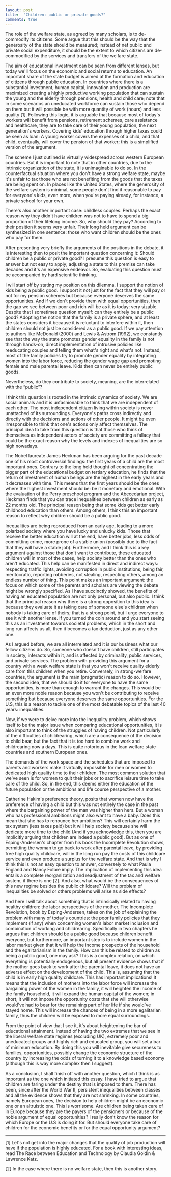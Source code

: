 ```yaml
---
layout: post
title:  "Children: public or private goods?"
comments: true
---
```


The role of the welfare state, as agreed by many scholars, is to de-commodify its citizens. Some argue that this should be the way that the generosity of the state should be measured; instead of net public and private social expenditure, it should be the extent to which citizens are de-commodified by the services and transfers of the welfare state.

The aim of educational investment can be seen from different lenses, but today we'll focus on the economic and social returns to education. An important share of the state budget is aimed at the formation and education of citizens through public education. In countries where there is a substantial investment, human capital, innovation and production are maximized creating a highly productive working population that can sustain the young and the elderly through pensions, health and child care; note that in some scenarios an uneducated workforce can sustain those who depend on them but it will possible be with more quantity of work (hours) and less quality [1]. Following this logic, it is arguable that because most of today's workers will benefit from pensions, retirement schemes, care assistance and healthcare, they are to take care of their young population, the next generation's workers. Covering kids' education through higher taxes could be seen as loan: A young worker covers the expenses of a child, and that child, eventually, will cover the pension of that worker; this is a simplified version of the argument.

The scheme I just outlined is virtually widespread  across western European countries. But it is important to note that in other countries, due to the intrinsic organization of the state, it is unimaginable to do so. In the counterfactual situation where you don't have a strong welfare state, maybe it's unfair to tax those who are not benefiting from the goods that the taxes are being spent on. In places like the United States, where the generosity of the welfare system is minimal, some people don't find it reasonable to pay for everyone's kids, even more, when you're paying already, for instance, a private school for your own.

There's also another important case: childless couples. Perhaps the exact reason why they didn't have children was not to have to spend a big proportion of their lifelong income. So, why should they pay? According to their position it seems very unfair. Their long held argument can be synthesized in one sentence:  those who want children should be the ones who pay for them.

After presenting very briefly the arguments of the positions in the debate, it is interesting then to posit the important question concerning it: Should children be a public or private good? I presume this question is easy to answer but not easy to apply; adjusting a state to this premise can take decades and it's an expensive endeavor. So, evaluating this question must be accompanied by hard scientific thinking.

I will start off by stating my position on this dilemma. I support the notion of kids being a public good. I support it not just for the fact that they will pay or not for my pension schemes but because everyone deserves the same opportunities. And if we don't provide them with equal opportunities, then the gap we see between poor and rich will be as it is today: very sizable.  Despite that I sometimes question myself: can they entirely be a public good?  Adopting the notion that the family is a private sphere, and at least the states considers it because it is reluctant to interfere within it, then children should not just be considered as a public good. If we pay attention to authors like McDonald (2000) and Lewis & Astrom (1992), we constantly see that the way the state promotes gender equality in the family is not through hands-on, direct implementation of intrusive policies like reeducating couples and telling them what's right and what's not. Instead, most of the family policies try to promote gender equality by integrating women into the labor force, reducing the gender wage gap and promoting female and male parental leave. Kids then can never be entirely public goods.

Nevertheless, do they contribute to society, meaning, are the interrelated with the “public”?

I think this question is rooted in the intrinsic dynamics of society. We are social animals and it is unfashionable to think that we are independent of each other. The most independent citizen living within society is never unattached of its surroundings. Everyone's paths cross indirectly and directly with the decisions and actions of other people. It might be even irresponsible to think that one's actions only affect themselves. The principal idea to take from this question is that those who think of themselves as independent actors of society are committing a fallacy that could be the exact reason why the levels and indexes of inequalities are so high nowadays.

The Nobel laureate James Heckman has been arguing for the past decade one of his most controversial findings: the first years of a child are the most important ones. Contrary to the long held thought of concentrating the bigger part of the educational budget on tertiary education,  he finds that the return of investment of human beings are the highest in the early years and it decreases with time. This means that the first years should be the ones where the highest investment should be: be it monetary and emotional. With the evaluation of the Perry preschool program and the Abecedarian project, Heckman finds that you can trace inequalities between children as early as 22 months old. The principal reason being that some kids get better early childhood education than others. Among others, I think this an important reason to reflect why children should be a public good.

Inequalities are being reproduced from an early age, leading to a more polarized society where you have lucky and unlucky kids. Those that receive the better education will at the end, have better jobs, less odds of committing crime, more prone of a stable union (possibly due to the fact that they will have a stable job). Furthermore, and I think this is a key argument against those that don't want to contribute, these educated children will in most of the cases, help society better than the ones who aren't educated. This help can be manifested in direct and indirect ways: respecting traffic lights, avoiding corruption in public institutions, being fair, meritocratic, reporting robberies, not stealing, respecting others, among an endless number of thing. This point makes an important argument: the focus on which some of the parents and scholars are viewing the debate might be wrongly specified. As I have succinctly showed, the benefits of having an educated population are not only personal, but also public. I think that the principal reason why there is a strong opposition to this idea is because they evaluate it as taking care of someone else's children when nobody is taking care of theirs; that is a strong point, but I urge everyone to see it with another lense. If you turned the coin around and you start seeing this as an investment towards societal problems, which in the short and long run affects us all, then it becomes a tax deduction, just as any other one.

As I argued before, we are all interrelated and it is our business what our fellow citizens do. So, someone who doesn't have children, still participates in society, interacts within it, and is affected by criminality, public services, and private services. The problem with providing this argument for a country with a weak welfare state is that you won't receive quality elderly care from this children when you retire. Conversely, in strong-welfare countries, the argument is the main (pragmatic) reason to do so. However, the second idea, that we should do it for everyone to have the same opportunities, is more than enough to warrant the changes. This would be an even more noble reason because you won't be contributing to receive something but because everyone deserves the same opportunities. For the U.S, this is a reason to tackle one of the most debatable topics of the last 40 years: inequalities.

Now, if we were to delve more into the inequality problem, which shows itself to be the major issue when comparing educational opportunities, it is also important to think of the struggles of having children. Not particularly of the difficulties of childrearing, which are a consequence of the decision to child bear, but the fact that it is too hard to combine work and childrearing now a days. This is quite notorious in the lean welfare state countries and southern European ones.

The demands of the work space and the schedules that are imposed to parents and workers make it virtually impossible for men or women to dedicated high quality time to their children. The most common solution that we've seen is for women to quit their jobs or to sacrifice leisure time to take care of the child. So, in the end, this deems either the education of the future population or the ambitions and life course perspective of a mother.

Catherine Hakim's preference theory, posits that women now have the preference of having a child but this was not entirely the case in the past where the bargaining power of the man was higher than hers. But a woman who has professional ambitions might also want to have a baby. Does this mean that she has to renounce her ambitions? This will certainly harm the tax system (less taxes paid) but it will help society because she will dedicate more time to the child (And if you acknowledge this, then you are implicitly arguing that children are indeed a public good). But as one of Esping-Andersen's chapter from his book the Incomplete Revolution shows, permitting the woman to go back to work after parental leave, by providing free high quality childcare, will in the long run pay the costs of this childcare service and even produce a surplus for the welfare state. And that is why I think this is not an easy question to answer, conversely to what Paula England and Nancy Folbre imply. The implication of implementing this idea entails a complete reorganization and readjustment of the tax and welfare system, if there is one [2]. And also, what would be the consequences of this new regime besides the public childcare? Will the problem of inequalities be solved or others problems will arise as side effects?

And here I will talk about something that is intrinsically related to having healthy children: the labor perspectives of the mother. The Incomplete Revolution, book by Esping-Andersen, takes on the job of explaining the problem with many of today's countries: the poor family policies that they implement (if any) when concerning women's labor market inclusion and combination of working and childrearing. Specifically in two chapters he argues that children should be a public good because children benefit everyone, but furthermore, an important step is to include women in the labor market given that it will help the income prospects of the household and the egalitarianism in the family. How can this be related to children as being a public good, one may ask?  This is a complex relation, on which everything is potentially endogenous, but all present evidence shows that if the mother goes back to work after the parental leave, it does not have an adverse effect on the development of the child. This is, assuming that the child is in early high quality childcare. This has important implications! It means that the inclusion of mothers into the labor force will increase the bargaining power of the women in the family, it will heighten the income of the family household, it will expand the human capital of the women; in short, it will not impose the opportunity costs that she will otherwise would've had to bear for the remaining part of her life if she would've stayed home. This will increase the chances of being in a more egalitarian family, thus the children will be exposed to more equal surroundings.

From the point of view that I see it, it's about heightening the bar of educational attainment. Instead of having the two extremes that we see in the liberal welfare state regimes (excluding UK), extremely poor and uneducated groups and highly rich and educated group, you will set a bar of minimum education. By doing this you will inevitable give secureness to families, opportunities, possibly change the economic structure of the country by increasing the odds of turning it to a knowledge based economy (although this is way more complex then I suggest).

As a conclusion, I shall finish off with another question, which I think is as important as the one which initiated this essay. I have tried to argue that children are faring under the destiny that is imposed to them. There has been, since after the World War II, persistent inequalities between classes and all the evidence shows that they are not shrinking. In some countries, namely European ones, the decision to help children might be an economic one or an altruistic one. This is worrisome. Are children being taken care of in Europe because they are the payers of the pensioners or because of the noble argument of equal opportunities? I really don't know the reason for which Europe or the U.S is doing it for. But should everyone take care of children for the economic benefits or for the equal opportunity argument?

---

[1] Let's not get into the major changes that the quality of job production will have if the population is highly educated. For a book with interesting ideas, read The Race between Education and Technology by Claudia Goldin & Lawrence Katz.  

[2] In the case where there is no welfare state, then this is another story.

